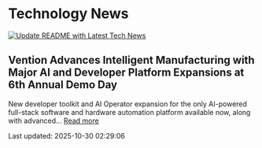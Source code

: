 # Technology News

[![Update README with Latest Tech News](https://github.com/tcdtist/daily-tech-digest/actions/workflows/main.yml/badge.svg)](https://github.com/tcdtist/daily-tech-digest/actions/workflows/main.yml)

## Vention Advances Intelligent Manufacturing with Major AI and Developer Platform Expansions at 6th Annual Demo Day
New developer toolkit and AI Operator expansion for the only AI-powered full-stack software and hardware automation platform available now, along with advanced...
[Read more](https://www.prnewswire.co.uk/news-releases/vention-advances-intelligent-manufacturing-with-major-ai-and-developer-platform-expansions-at-6th-annual-demo-day-302597907.html)



Last updated: 2025-10-30 02:29:06
